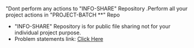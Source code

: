 "Dont perform any actions to "INFO-SHARE" Repository .Perform all your project actions in "PROJECT-BATCH **" Repo 

* "INFO-SHARE" Repository is for public file sharing not for your individual project purpose.
* Problem statements link: [Click Here](https://docs.google.com/spreadsheets/d/10HpgHHeFS9M9YDN02oBm1jBcBvqoIwvtOhmRu_jOxgk/edit?usp=sharing)
